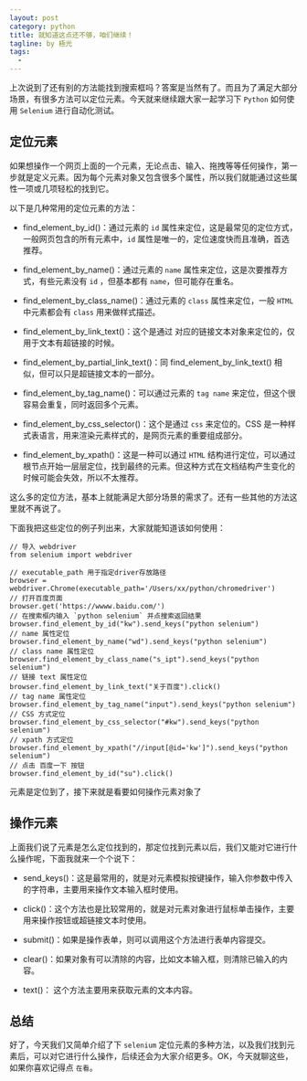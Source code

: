 ```yaml
---
layout: post
category: python
title: 就知道这点还不够，咱们继续！
tagline: by 極光
tags:
  - 
---
```



上次说到了还有别的方法能找到搜索框吗？答案是当然有了。而且为了满足大部分场景，有很多方法可以定位元素。今天就来继续跟大家一起学习下 `Python` 如何使用 `Selenium` 进行自动化测试。

<!--more-->

## 定位元素

如果想操作一个网页上面的一个元素，无论点击、输入、拖拽等等任何操作，第一步就是定义元素。因为每个元素对象又包含很多个属性，所以我们就能通过这些属性一项或几项轻松的找到它。

以下是几种常用的定位元素的方法：

- find_element_by_id()：通过元素的 `id` 属性来定位，这是最常见的定位方式，一般网页包含的所有元素中，`id` 属性是唯一的，定位速度快而且准确，首选推荐。

- find_element_by_name()：通过元素的 `name` 属性来定位，这是次要推荐方式，有些元素没有 `id` ，但基本都有 `name`，但可能存在重名。

- find_element_by_class_name()：通过元素的 `class` 属性来定位，一般 `HTML` 中元素都会有 `class` 用来做样式描述。

- find_element_by_link_text()：这个是通过 <a> 对应的链接文本对象来定位的，仅用于文本有超链接的时候。

- find_element_by_partial_link_text()：同 find_element_by_link_text() 相似，但可以只是超链接文本的一部分。

- find_element_by_tag_name()：可以通过元素的 `tag name` 来定位，但这个很容易会重复，同时返回多个元素。

- find_element_by_css_selector()：这个是通过 `css` 来定位的。CSS 是一种样式表语言，用来渲染元素样式的，是网页元素的重要组成部分。

- find_element_by_xpath()：这是一种可以通过 `HTML` 结构进行定位，可以通过根节点开始一层层定位，找到最终的元素。但这种方式在文档结构产生变化的时候可能会失效，所以不太推荐。

这么多的定位方法，基本上就能满足大部分场景的需求了。还有一些其他的方法这里就不再说了。

下面我把这些定位的例子列出来，大家就能知道该如何使用：

```
// 导入 webdriver
from selenium import webdriver

// executable_path 用于指定driver存放路径
browser = webdriver.Chrome(executable_path='/Users/xx/python/chromedriver')
// 打开百度页面
browser.get('https://wwww.baidu.com/')
// 在搜索框内输入 `python selenium` 并点搜索返回结果
browser.find_element_by_id("kw").send_keys("python selenium")
// name 属性定位
browser.find_element_by_name("wd").send_keys("python selenium")
// class name 属性定位
browser.find_element_by_class_name("s_ipt").send_keys("python selenium")
// 链接 text 属性定位
browser.find_element_by_link_text("关于百度").click()
// tag name 属性定位
browser.find_element_by_tag_name("input").send_keys("python selenium")
// CSS 方式定位
browser.find_element_by_css_selector("#kw").send_keys("python selenium")
// xpath 方式定位
browser.find_element_by_xpath("//input[@id='kw']").send_keys("python selenium")
// 点击 百度一下 按钮
browser.find_element_by_id("su").click()

```

元素是定位到了，接下来就是看要如何操作元素对象了

## 操作元素

上面我们说了元素是怎么定位找到的，那定位找到元素以后，我们又能对它进行什么操作呢，下面我就来一个个说下：

- send_keys()：这是最常用的，就是对元素模拟按键操作，输入你参数中传入的字符串，主要用来操作文本输入框时使用。

- click()：这个方法也是比较常用的，就是对元素对象进行鼠标单击操作，主要用来操作按钮或超链接文本时使用。

- submit()：如果是操作表单，则可以调用这个方法进行表单内容提交。

- clear()：如果对象有可以清除的内容，比如文本输入框，则清除已输入的内容。

- text()： 这个方法主要用来获取元素的文本内容。


## 总结

好了，今天我们又简单介绍了下 `selenium` 定位元素的多种方法，以及我们找到元素后，可以对它进行什么操作，后续还会为大家介绍更多。OK，今天就聊这些，如果你喜欢记得点 `在看`。
